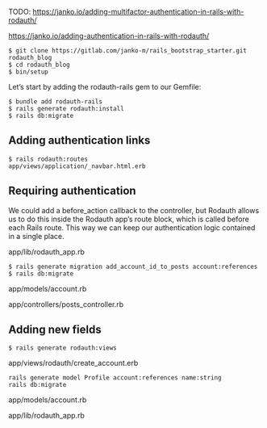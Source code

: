 TODO: https://janko.io/adding-multifactor-authentication-in-rails-with-rodauth/

https://janko.io/adding-authentication-in-rails-with-rodauth/
```
$ git clone https://gitlab.com/janko-m/rails_bootstrap_starter.git rodauth_blog
$ cd rodauth_blog
$ bin/setup
```
Let’s start by adding the rodauth-rails gem to our Gemfile:
```
$ bundle add rodauth-rails
$ rails generate rodauth:install
$ rails db:migrate
```
## Adding authentication links
```
$ rails rodauth:routes
app/views/application/_navbar.html.erb
```

## Requiring authentication
We could add a before_action callback to the controller, but Rodauth allows us to do this inside the Rodauth app’s route block, which is called before each Rails route. This way we can keep our authentication logic contained in a single place.

app/lib/rodauth_app.rb
```
$ rails generate migration add_account_id_to_posts account:references
$ rails db:migrate
```

app/models/account.rb

app/controllers/posts_controller.rb


## Adding new fields

`$ rails generate rodauth:views`

app/views/rodauth/create_account.erb

```
rails generate model Profile account:references name:string
rails db:migrate
```
app/models/account.rb

app/lib/rodauth_app.rb






